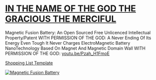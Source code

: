 # [IN THE NAME OF THE GOD THE GRACIOUS THE MERCIFUL](https://www.youtube.com/watch?v=Pzah_H1FmoE)

Magnetic Fusion Battery: An Open Sourced Free Unlicenced Intellectual Property/Patent WITH PERMISSION OF THE GOD: A Never Ending Of Its Energy Even Tough It Never Charges ElectroMagnetic Battery NanoTechnology Based On Magnet And Magnetic Domain Wall WITH PERMISSION OF THE GOD: [youtu.be/Pzah_H1FmoE](https://youtu.be/Pzah_H1FmoE)

[Shopping List Template](https://www.amazon.com/hz/wishlist/ls/34SZNSM35FKD5?ref_=wl_share)

[![Magnetic Fusion Battery](https://user-images.githubusercontent.com/8404792/211206967-dbeaf6a5-c5d1-4a3e-9a3d-7eecf0f10a85.png)](https://www.youtube.com/watch?v=Pzah_H1FmoE)
